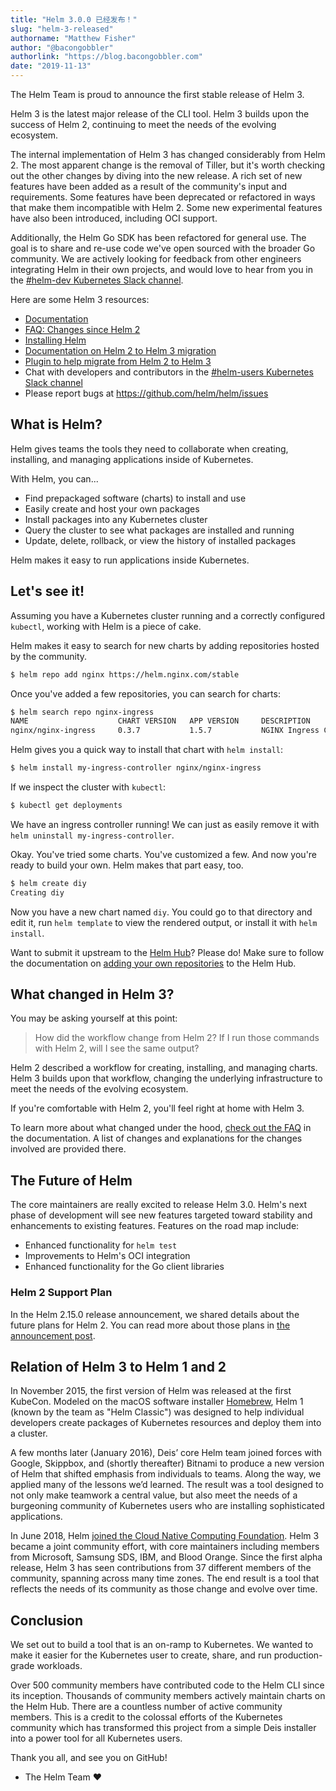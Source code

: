 ```yaml
---
title: "Helm 3.0.0 已经发布！"
slug: "helm-3-released"
authorname: "Matthew Fisher"
author: "@bacongobbler"
authorlink: "https://blog.bacongobbler.com"
date: "2019-11-13"
---
```


The Helm Team is proud to announce the first stable release of Helm 3.

Helm 3 is the latest major release of the CLI tool. Helm 3 builds upon the success of Helm 2, continuing to meet the needs of the evolving ecosystem.

The internal implementation of Helm 3 has changed considerably from Helm 2. The most apparent change is the removal of Tiller, but it's worth checking out the other changes by diving into the new release. A rich set of new features have been added as a result of the community's input and requirements. Some features have been deprecated or refactored in ways that make them incompatible with Helm 2. Some new experimental features have also been introduced, including OCI support.

Additionally, the Helm Go SDK has been refactored for general use. The goal is to share and re-use code we've open sourced with the broader Go community. We are actively looking for feedback from other engineers integrating Helm in their own projects, and would love to hear from you in the [#helm-dev Kubernetes Slack channel](https://slack.k8s.io/).

Here are some Helm 3 resources:

- [Documentation](https://helm.sh/docs/)
- [FAQ: Changes since Helm 2](https://helm.sh/docs/faq/#changes-since-helm-2)
- [Installing Helm](https://helm.sh/docs/intro/install/)
- [Documentation on Helm 2 to Helm 3 migration](https://helm.sh/docs/topics/v2_v3_migration/)
- [Plugin to help migrate from Helm 2 to Helm 3](https://github.com/helm/helm-2to3)
- Chat with developers and contributors in the [#helm-users Kubernetes Slack channel](https://slack.k8s.io/)
- Please report bugs at <https://github.com/helm/helm/issues>

## What is Helm?

Helm gives teams the tools they need to collaborate when creating, installing, and managing applications inside of Kubernetes.

With Helm, you can...

- Find prepackaged software (charts) to install and use
- Easily create and host your own packages
- Install packages into any Kubernetes cluster
- Query the cluster to see what packages are installed and running
- Update, delete, rollback, or view the history of installed packages

Helm makes it easy to run applications inside Kubernetes.

## Let's see it!

Assuming you have a Kubernetes cluster running and a correctly configured `kubectl`, working with Helm is a piece of cake.

Helm makes it easy to search for new charts by adding repositories hosted by the community.

```bash
$ helm repo add nginx https://helm.nginx.com/stable
```

Once you've added a few repositories, you can search for charts:

```bash
$ helm search repo nginx-ingress
NAME                    CHART VERSION   APP VERSION     DESCRIPTION
nginx/nginx-ingress     0.3.7           1.5.7           NGINX Ingress Controller
```

Helm gives you a quick way to install that chart with `helm install`:

```bash
$ helm install my-ingress-controller nginx/nginx-ingress
```

If we inspect the cluster with `kubectl`:

```bash
$ kubectl get deployments
```

We have an ingress controller running! We can just as easily remove it with `helm uninstall my-ingress-controller`.

Okay. You've tried some charts. You've customized a few. And now you're ready to build your own. Helm makes that part easy, too.

```bash
$ helm create diy
Creating diy
```

Now you have a new chart named `diy`. You could go to that directory and edit it, run `helm template` to view the rendered output, or install it with `helm install`.

Want to submit it upstream to the [Helm Hub](https://hub.helm.sh/)? Please do! Make sure to follow the documentation on [adding your own repositories](https://github.com/helm/hub/blob/master/Repositories.md) to the Helm Hub.

## What changed in Helm 3?

You may be asking yourself at this point:

> How did the workflow change from Helm 2? If I run those commands with Helm 2, will I see the same output?

Helm 2 described a workflow for creating, installing, and managing charts. Helm 3 builds upon that workflow, changing the underlying infrastructure to meet the needs of the evolving ecosystem.

If you're comfortable with Helm 2, you'll feel right at home with Helm 3.

To learn more about what changed under the hood, [check out the FAQ](https://helm.sh/docs/faq/) in the documentation. A list of changes and explanations for the changes involved are provided there.

## The Future of Helm

The core maintainers are really excited to release Helm 3.0. Helm's next phase of development will see new features targeted toward stability and enhancements to existing features. Features on the road map include:

- Enhanced functionality for `helm test`
- Improvements to Helm's OCI integration
- Enhanced functionality for the Go client libraries

### Helm 2 Support Plan

In the Helm 2.15.0 release announcement, we shared details about the future plans for Helm 2. You can read more about those plans in [the announcement post](https://helm.sh/blog/2019-10-22-helm-2150-released/).

## Relation of Helm 3 to Helm 1 and 2

In November 2015, the first version of Helm was released at the first KubeCon. Modeled on the macOS software installer [Homebrew](https://brew.sh/), Helm 1 (known by the team as "Helm Classic") was designed to help individual developers create packages of Kubernetes resources and deploy them into a cluster.

A few months later (January 2016), Deis’ core Helm team joined forces with Google, Skippbox, and (shortly thereafter) Bitnami to produce a new version of Helm that shifted emphasis from individuals to teams. Along the way, we applied many of the lessons we’d learned. The result was a tool designed to not only make teamwork a central value, but also meet the needs of a burgeoning community of Kubernetes users who are installing sophisticated applications.

In June 2018, Helm [joined the Cloud Native Computing Foundation](https://helm.sh/blog/helm-enters-the-cncf/). Helm 3 became a joint community effort, with core maintainers including members from Microsoft, Samsung SDS, IBM, and Blood Orange. Since the first alpha release, Helm 3 has seen contributions from 37 different members of the community, spanning across many time zones. The end result is a tool that reflects the needs of its community as those change and evolve over time.

## Conclusion

We set out to build a tool that is an on-ramp to Kubernetes. We wanted to make it easier for the Kubernetes user to create, share, and run production-grade workloads.

Over 500 community members have contributed code to the Helm CLI since its inception. Thousands of community members actively maintain charts on the Helm Hub. There are a countless number of active community members. This is a credit to the colossal efforts of the Kubernetes community which has transformed this project from a simple Deis installer into a power tool for all Kubernetes users.

Thank you all, and see you on GitHub!

- The Helm Team :heart:
